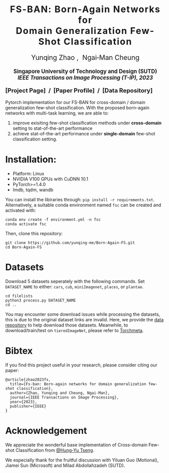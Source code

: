 <h1 align='center' style="text-align:center; font-weight:bold; font-size:2.0em;letter-spacing:2.0px;">
                FS-BAN: Born-Again Networks for <br> Domain Generalization Few-Shot Classification</h1>
<p align='center' style="text-align:center;font-size:1.5em;">
    <a href="https://scholar.google.com/citations?user=kQA0x9UAAAAJ&hl=en" target="_blank" style="text-decoration: none;">Yunqing Zhao</a>&nbsp;,&nbsp;
    <a href="https://sites.google.com/site/mancheung0407/" target="_blank" style="text-decoration: none;">Ngai&#8209;Man Cheung</a></br>
</p>
<p align='center' style="text-align:center;font-size:1.2em;">
<b>Singapore University of Technology and Design (SUTD)</b></br>
<b><em>IEEE Transactions on Image Processing (T-IP), 2023</em></b></br>
</p>

<p align='center';>
<b>
<!-- <em>The Thirty-Sixth Annual Conference on Neural Information Processing Systems (NeurIPS 2022);</em> -->
</b>
</p>

<p align='left' style="text-align:left;font-size:1.32em;">
<b>
    [<a href="https://yunqing-me.github.io/Born-Again-FS/" target="_blank" style="text-decoration: none;">Project Page</a>]&nbsp; /&nbsp;
    [<a href="https://ieeexplore.ieee.org/document/10102807" target="_blank" style="text-decoration: none;">Paper Profile</a>]&nbsp; /&nbsp;
    [<a href="https://drive.google.com/drive/folders/1PIlO7NK8NpwLYUwT76ms_FVca1r0GKkZ?usp=sharing" target="_blank" style="text-decoration: none;">Data Repository</a>]
</b>
</p>


<!-- ---------------------------------------------------------------------- -->

Pytorch implementation for our FS-BAN for cross-domain / domain generalization few-shot classification. With the proposed born-again networks with multi-task learning, we are able to:

1. improve exisiting few-shot classification methods under **cross-domain** setting to stat-of-the-art performance
2. achieve stat-of-the-art performance under **single-domain** few-shot classification setting.

# Installation:

- Platform: Linux
- NVIDIA V100 GPUs with CuDNN 10.1
- PyTorch>=1.4.0
- lmdb, tqdm, wandb

You can install the libiraries through:  `pip install -r requirements.txt`. Alternatively, a suitable conda environment named `fsc` can be created and activated with:

```
conda env create -f environment.yml -n fsc
conda activate fsc
```

Then, clone this repository:
```
git clone https://github.com/yunqing-me/Born-Again-FS.git
cd Born-Again-FS
```

# Datasets
Download 5 datasets seperately with the following commands.
Set `DATASET_NAME` to either: `cars`, `cub`, `miniImagenet`, `places`, or `plantae`.

```
cd filelists
python3 process.py DATASET_NAME
cd ..
```

You may encounter some download issues while processing the datasets, this is due to the original dataset links are invalid. Here, we provide the [data repository](https://drive.google.com/drive/folders/1PIlO7NK8NpwLYUwT76ms_FVca1r0GKkZ?usp=sharing) to help download those datasets. Meanwhile, to download/train/test on `tieredImageNet`, please refer to [Torchmeta](https://github.com/tristandeleu/pytorch-meta).


<!-- # Experiments
## Feature Encoder Pretraining

## Teacher Network Pretraining 

## FS-BAN: Born-Again Networks for DG-FSC

# Evaluation: -->

# Bibtex
If you find this project useful in your research, please consider citing our paper:

```
@article{zhao2023fs,
  title={Fs-ban: Born-again networks for domain generalization few-shot classification},
  author={Zhao, Yunqing and Cheung, Ngai-Man},
  journal={IEEE Transactions on Image Processing},
  year={2023},
  publisher={IEEE}
}
```

# Acknowledgement

We appreciate the wonderful base implementation of Cross-domain Few-shot Classification from [@Hung-Yu Tseng](https://github.com/hytseng0509/CrossDomainFewShot).

We especially thank for the fruitful discussion with Yiluan Guo (Motional), Jiamei Sun (Microsoft) and Milad Abdollahzadeh (SUTD).



